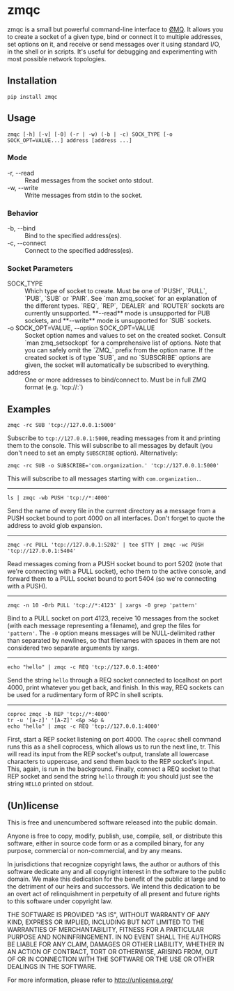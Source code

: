# zmqc

zmqc is a small but powerful command-line interface to [ØMQ][zmq]. It allows
you to create a socket of a given type, bind or connect it to multiple
addresses, set options on it, and receive or send messages over it using
standard I/O, in the shell or in scripts. It's useful for debugging and
experimenting with most possible network topologies.

  [zmq]: http://www.zeromq.org/

## Installation

    pip install zmqc


## Usage

    zmqc [-h] [-v] [-0] (-r | -w) (-b | -c) SOCK_TYPE [-o SOCK_OPT=VALUE...] address [address ...]


### Mode

<dl>
  <dt>-r, --read</dt>
    <dd>Read messages from the socket onto stdout.</dd>

  <dt>-w, --write</dt>
    <dd>Write messages from stdin to the socket.</dd>
</dl>


### Behavior

<dl>
  <dt>-b, --bind</dt>
    <dd>Bind to the specified address(es).</dd>
  <dt>-c, --connect</dt>
    <dd>Connect to the specified address(es).</dd>
</dl>


### Socket Parameters

<dl>
  <dt>SOCK_TYPE</dt>
  <dd>
    Which type of socket to create. Must be one of `PUSH`, `PULL`, `PUB`, `SUB`
    or `PAIR`. See `man zmq_socket` for an explanation of the different types.
    `REQ`, `REP`, `DEALER` and `ROUTER` sockets are currently unsupported.
    **--read** mode is unsupported for PUB sockets, and **--write** mode is
    unsupported for `SUB` sockets.
  </dd>
  <dt>-o SOCK_OPT=VALUE, --option SOCK_OPT=VALUE</dt>
  <dd>
    Socket option names and values to set on the created socket. Consult `man
    zmq_setsockopt` for a comprehensive list of options. Note that you can
    safely omit the `ZMQ_` prefix from the option name. If the created socket
    is of type `SUB`, and no `SUBSCRIBE` options are given, the socket will
    automatically be subscribed to everything.
  </dd>
  <dt>address</dt>
  <dd>
    One or more addresses to bind/connect to. Must be in full ZMQ format (e.g.
    `tcp://<host>:<port>`)
  </dd>
</dt>


## Examples

    zmqc -rc SUB 'tcp://127.0.0.1:5000'

Subscribe to `tcp://127.0.0.1:5000`, reading messages from it and printing them
to the console. This will subscribe to all messages by default (you don't need
to set an empty `SUBSCRIBE` option). Alternatively:

    zmqc -rc SUB -o SUBSCRIBE='com.organization.' 'tcp://127.0.0.1:5000'

This will subscribe to all messages starting with `com.organization.`.

* * * *

    ls | zmqc -wb PUSH 'tcp://*:4000'

Send the name of every file in the current directory as a message from a PUSH
socket bound to port 4000 on all interfaces. Don't forget to quote the address
to avoid glob expansion.

* * * *

    zmqc -rc PULL 'tcp://127.0.0.1:5202' | tee $TTY | zmqc -wc PUSH 'tcp://127.0.0.1:5404'

Read messages coming from a PUSH socket bound to port 5202 (note that we're
connecting with a PULL socket), echo them to the active console, and forward
them to a PULL socket bound to port 5404 (so we're connecting with a PUSH).

* * * *

    zmqc -n 10 -0rb PULL 'tcp://*:4123' | xargs -0 grep 'pattern'

Bind to a PULL socket on port 4123, receive 10 messages from the socket
(with each message representing a filename), and grep the files for
`'pattern'`. The `-0` option means messages will be NULL-delimited rather
than separated by newlines, so that filenames with spaces in them are not
considered two separate arguments by xargs.

* * * *

    echo "hello" | zmqc -c REQ 'tcp://127.0.0.1:4000'

Send the string `hello` through a REQ socket connected to localhost on port
4000, print whatever you get back, and finish. In this way, REQ sockets can
be used for a rudimentary form of RPC in shell scripts.

* * * *

    coproc zmqc -b REP 'tcp://*:4000'
    tr -u '[a-z]' '[A-Z]' <&p >&p &
    echo "hello" | zmqc -c REQ 'tcp://127.0.0.1:4000'

First, start a REP socket listening on port 4000. The `coproc` shell command
runs this as a shell coprocess, which allows us to run the next line, tr. This
will read its input from the REP socket's output, translate all lowercase
characters to uppercase, and send them back to the REP socket's input. This,
again, is run in the background. Finally, connect a REQ socket to that REP
socket and send the string `hello` through it: you should just see the string
`HELLO` printed on stdout.


## (Un)license

This is free and unencumbered software released into the public domain.

Anyone is free to copy, modify, publish, use, compile, sell, or distribute this
software, either in source code form or as a compiled binary, for any purpose,
commercial or non-commercial, and by any means.

In jurisdictions that recognize copyright laws, the author or authors of this
software dedicate any and all copyright interest in the software to the public
domain. We make this dedication for the benefit of the public at large and to
the detriment of our heirs and successors. We intend this dedication to be an
overt act of relinquishment in perpetuity of all present and future rights to
this software under copyright law.

THE SOFTWARE IS PROVIDED "AS IS", WITHOUT WARRANTY OF ANY KIND, EXPRESS OR
IMPLIED, INCLUDING BUT NOT LIMITED TO THE WARRANTIES OF MERCHANTABILITY,
FITNESS FOR A PARTICULAR PURPOSE AND NONINFRINGEMENT.  IN NO EVENT SHALL THE
AUTHORS BE LIABLE FOR ANY CLAIM, DAMAGES OR OTHER LIABILITY, WHETHER IN AN
ACTION OF CONTRACT, TORT OR OTHERWISE, ARISING FROM, OUT OF OR IN CONNECTION
WITH THE SOFTWARE OR THE USE OR OTHER DEALINGS IN THE SOFTWARE.

For more information, please refer to <http://unlicense.org/>
